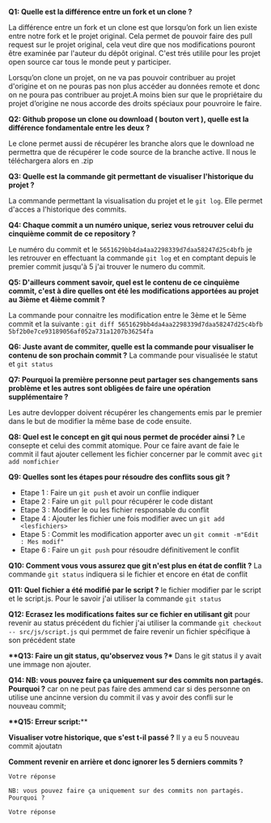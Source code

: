 __**Q1: Quelle est la différence entre un fork et un clone ?**__

La différence entre un fork et un clone est que lorsqu’on fork un lien existe entre notre fork et le projet original. Cela permet de pouvoir faire des pull request sur le projet original, cela veut dire que nos modifications pouront être examinée par l'auteur du dépôt original. C'est trés utilile pour les projet open source car tous le monde peut y participer.

Lorsqu’on clone un projet, on ne va pas pouvoir contribuer au projet d'origine et on ne pouras pas non plus accéder au données remote et donc on ne poura pas contribuer au projet.A moins bien sur que le propriétaire du projet d’origine ne nous accorde des droits spéciaux pour pouvroire le faire.



__**Q2: Github propose un clone ou download ( bouton vert ), quelle est la différence fondamentale entre les deux ?**__

Le clone permet aussi de récupérer les branche alors que le download ne permettra que de récupérer le code source de la branche active. Il nous le téléchargera alors en .zip



__**Q3: Quelle est la commande git permettant de visualiser l'historique du projet ?**__

La commande permettant la visualisation du projet et le `git log`. Elle permet d'acces a l'historique des commits.



__**Q4: Chaque commit a un numéro unique, seriez vous retrouver celui du cinquième commit de ce repository ?**__

Le numéro du commit et le `5651629bb4da4aa2298339d7daa58247d25c4bfb` je les retrouver en effectuant la commande `git log` et en comptant depuis le premier commit jusqu'à 5 j'ai trouver le numero du commit.



__**Q5: D'ailleurs comment savoir, quel est le contenu de ce cinquième commit, c'est à dire quelles ont été les modifications apportées au projet au 3ième et 4ième commit ?**__

La commande pour connaitre les modification entre le 3ème et le 5ème commit et la suivante : `git diff 5651629bb4da4aa2298339d7daa58247d25c4bfb 5bf2b0e7ce93189056af052a731a1207b36254fa`


__**Q6: Juste avant de commiter, quelle est la commande pour visualiser le contenu de son prochain commit ?**__
La commande pour visualisée le statut et `git status`

__**Q7: Pourquoi la première personne peut partager ses changements sans problème et les autres sont obligées de faire une opération supplémentaire ?**__

Les autre devlopper doivent récupérer les changements emis par le premier dans le but de modifier la même base de code ensuite.

__**Q8: Quel est le concept en git qui nous permet de procéder ainsi ?**__
Le consepte et celui des commit atomique. Pour ce faire avant de faie le commit il faut ajouter cellement les fichier concerner par le commit avec  `git add nomfichier`

__**Q9: Quelles sont les étapes pour résoudre des conflits sous git ?**__
* Etape 1 : Faire un `git push` et avoir un conflie indiquer
* Etape 2 : Faire un `git pull` pour récupérer le code distant
* Etape 3 : Modifier le ou les fichier responsable du conflit
* Etape 4 : Ajouter les fichier une fois modifier avec un `git add <lesfichiers>`
* Etape 5 : Commit les modification apporter avec un `git commit -m"Edit : Mes modif"`
* Etape 6 : Faire un `git push` pour résoudre définitivement le conflit

__**Q10: Comment vous vous assurez que git n'est plus en état de conflit ?**__
La commande `git status` indiquera si le fichier et encore en état de conflit

__**Q11: Quel fichier a été modifié par le script ?**__
le fichier modifier par le script et le script.js. Pour le savoir j'ai utiliser la commande `git status`

__**Q12: Ecrasez les modifications faites sur ce fichier en utilisant git**__
pour revenir au status précédent du fichier j'ai utiliser la commande `git checkout -- src/js/script.js` qui permmet de faire revenir un fichier spécifique à son précédent state

__**Q13: Faire un git status, qu'observez vous ?*__
Dans le git status il y avait une immage non ajouter.

__**Q14: NB: vous pouvez faire ça uniquement sur des commits non partagés. Pourquoi ?**__
car on ne peut pas faire des ammend car si des personne on utilise une ancinne version du commit il vas y avoir des confli sur le nouveau commit; 

__**Q15: Erreur script:__**
    
**Visualiser votre historique, que s'est t-il passé ?**
Il y a eu 5 nouveau commit ajoutatn
    
**Comment revenir en arrière et donc ignorer les 5 derniers commits ?**

    Votre réponse
    
    NB: vous pouvez faire ça uniquement sur des commits non partagés. Pourquoi ?
    
    Votre réponse